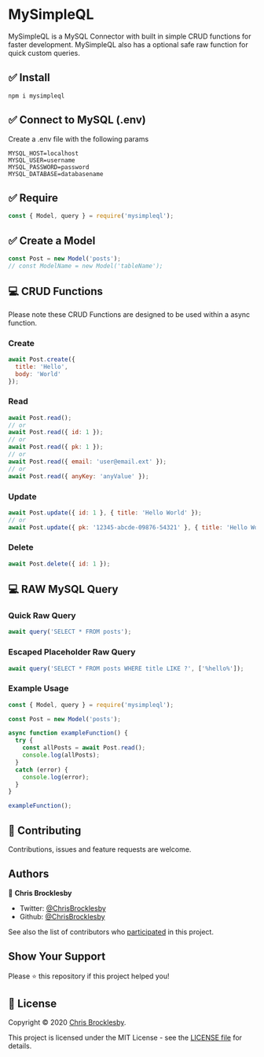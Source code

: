 # MySimpleQL

MySimpleQL is a MySQL Connector with built in simple CRUD functions for faster development. MySimpleQL also has a optional safe raw function for quick custom queries.

## ✅ Install
```
npm i mysimpleql
```

## ✅ Connect to MySQL (.env)
Create a .env file with the following params
```
MYSQL_HOST=localhost
MYSQL_USER=username
MYSQL_PASSWORD=password
MYSQL_DATABASE=databasename
```

## ✅ Require
```js
const { Model, query } = require('mysimpleql');
```

## ✅ Create a Model
```js
const Post = new Model('posts');
// const ModelName = new Model('tableName');
```

## 💻 CRUD Functions
Please note these CRUD Functions are designed to be used within a async function.

### Create
```js
await Post.create({ 
  title: 'Hello',
  body: 'World'
});
```

### Read
```js
await Post.read();
// or
await Post.read({ id: 1 });
// or
await Post.read({ pk: 1 });
// or
await Post.read({ email: 'user@email.ext' });
// or
await Post.read({ anyKey: 'anyValue' });
```

### Update
```js
await Post.update({ id: 1 }, { title: 'Hello World' });
// or
await Post.update({ pk: '12345-abcde-09876-54321' }, { title: 'Hello World' }));
```

### Delete
```js
await Post.delete({ id: 1 });
```

## 💻 RAW MySQL Query
### Quick Raw Query
```js
await query('SELECT * FROM posts');
```
### Escaped Placeholder Raw Query
```js
await query('SELECT * FROM posts WHERE title LIKE ?', ['%hello%']);
```

### Example Usage
```js
const { Model, query } = require('mysimpleql');

const Post = new Model('posts');

async function exampleFunction() {
  try {
    const allPosts = await Post.read();
    console.log(allPosts);
  } 
  catch (error) {
    console.log(error);
  }
}

exampleFunction();
```

## 🤝 Contributing

Contributions, issues and feature requests are welcome. 

## Authors

👤 **Chris Brocklesby**

- Twitter: [@ChrisBrocklesby](https://twitter.com/ChrisBrocklesby)
- Github: [@ChrisBrocklesby](https://github.com/ChrisBrocklesby)

See also the list of contributors who [participated](https://github.com/chrisbrocklesby/mysimpleql/contributors) in this project.

## Show Your Support

Please ⭐️ this repository if this project helped you!

## 📝 License

Copyright © 2020 [Chris Brocklesby](https://github.com/ChrisBrocklesby).

This project is licensed under the MIT License - see the [LICENSE file](LICENSE) for details.